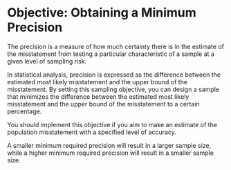 Objective: Obtaining a Minimum Precision
==========================

The precision is a measure of how much certainty there is in the estimate of the misstatement from testing a particular characteristic of a sample at a given level of sampling risk.

In statistical analysis, precision is expressed as the difference between the estimated most likely misstatement and the upper bound of the misstatement. By setting this sampling objective, you can design a sample that minimizes the difference between the estimated most likely misstatement and the upper bound of the misstatement to a certain percentage.

You should implement this objective if you aim to make an estimate of the population misstatement with a specified level of accuracy.

A smaller minimum required precision will result in a larger sample size, while a higher minimum required precision will result in a smaller sample size.